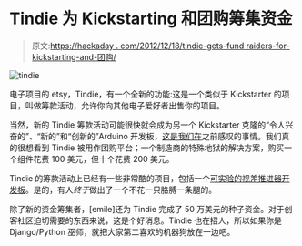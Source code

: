 # Tindie 为 Kickstarting 和团购筹集资金

> 原文:[https://hackaday . com/2012/12/18/tindie-gets-fund raiders-for-kickstarting-and-团购/](https://hackaday.com/2012/12/18/tindie-gets-fundraisers-for-kickstarting-and-group-buys/)

![tindie](../Images/918940e7849d142ac4049a415ad4bc0b.png)

电子项目的 etsy，Tindie，有一个全新的功能:这是一个类似于 Kickstarter 的项目，叫做筹款活动，允许你向其他电子爱好者出售你的项目。

当然，新的 Tindie 筹款活动可能很快就会成为另一个 Kickstarter 克隆的“令人兴奋的”、“新的”和“创新的”Arduino 开发板，[这是我们在](http://hackaday.com/2012/11/01/hackadays-official-kickstarter-policy/)之前感叹的事情。我们真的很想看到 Tindie 被用作团购平台；一个制造商的特殊地狱的解决方案，购买一个组件花费 100 美元，但十个花费 200 美元。

Tindie 的筹款活动上已经有一些非常酷的项目，包括一个[可实验的视差推进器开发板](https://tindie.com/shops/bot_thoughts/eezee-propeller/)。是的，有人*终于*做出了一个不花一只胳膊一条腿的。

除了新的资金筹集者，[emile]还为 Tindie 完成了 50 万美元的种子资金。对于创客社区迫切需要的东西来说，这是个好消息。Tindie 也在招人，所以如果你是 Django/Python 巫师，就把大家第二喜欢的机器狗放在一边吧。